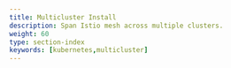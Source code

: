 ```yaml
---
title: Multicluster Install
description: Span Istio mesh across multiple clusters.
weight: 60
type: section-index
keywords: [kubernetes,multicluster]
---
```

